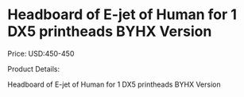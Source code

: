 # Headboard of E-jet of Human for 1 DX5 printheads BYHX Version

Price: USD:450-450

Product Details:

Headboard of E-jet of Human for 1 DX5 printheads BYHX Version